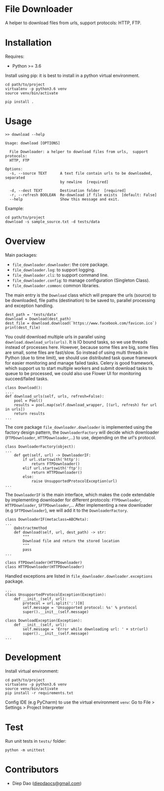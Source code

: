 # File Downloader
A helper to download files from urls, support protocols: HTTP, FTP.
# Installation
Requires:
- Python >= 3.6

Install using pip: it is best to install in a python virtual environment.

```
cd path/to/project
virtualenv -p python3.6 venv
source venv/bin/activate

pip install .
```

# Usage

```
>> download --help

Usage: download [OPTIONS]

  File Downloader: a helper to download files from urls,  support protocols:
  HTTP, FTP

Options:
  -s, --source TEXT      A text file contain urls to be downloaded, separated
                         by newline  [required]

  -d, --dest TEXT        Destination folder  [required]
  -r, --refresh BOOLEAN  Re-download if file exists  [default: False]
  --help                 Show this message and exit.

```

Example:
```
cd path/to/project
download -s sample_source.txt -d tests/data
```

# Overview
Main packages:
- `file_downloader.downloader`: the core package.
- `file_downloader.log`: to support logging.
- `file_downloader.cli`: to support command line.
- `file_downloader.config`: to manage configuration (Singleton Class).
- `file_downloader.common`: common libraries.

The main entry is the `Download` class which will prepare the urls (source) to be downloaded, file paths (destination) to be saved to, parallel processing and exception handling.
```
dest_path = 'tests/data'
download = Download(dest_path)
dest_file = download.download(`https://www.facebook.com/favicon.ico`)
print(dest_file)
```
You could download multiple urls in parallel using `download.download_urls(urls)`. It is IO bound tasks, so we use threads instead of processes here.
However, because some files are big, some files are small, some files are fast/slow. So instead of using multi threads in Python (due to time limit), we should use distributed task queue framework for easier monitoring and manage failed tasks. Celery is good framework, which support us to start multiple workers and submit download tasks to queue to be processed, we could also use Flower UI for monitoring succeed/failed tasks.
```
class Download():
....
def download_urls(self, urls, refresh=False):
    pool = Pool()
    results = pool.map(self.download_wrapper, [(url, refresh) for url in urls])
    return results
...

```
The core package `file_downloader.downloader` is implemented using the factory design pattern, the `DownloaderFactory` will decide which downloader (`FTPDownloader`, `HTTPDownloader`,...) to use, depending on the url's protocol. 
```
class DownloaderFactory(object):
...
    def get(self, url) -> DownloaderIF:
        if url.startswith('http'):
            return FTPDownloader()
        elif url.startswith('ftp'):
            return HTTPDownloader()
        else:
            raise UnsupportedProtocolException(url)
...
```

The `DownloaderIF` is the main interface, which makes the code extendable by implementing downloader for different protocols: `FTPDownloader`, `HTTPDownloader`, `SFTPDownloader`,...
After implementing a new downloader (e.g `SFTPDownloader`), we will add it to the `DownloaderFactory`.
```
class DownloaderIF(metaclass=ABCMeta):
...
    @abstractmethod
    def download(self, url, dest_path) -> str:
        """
        Download file and return the stored location
        """
        pass
...

class FTPDownloader(HTTPDownloader)
class HTTPDownloader(HTTPDownloader)

```

Handled exceptions are listed in `file_downloader.downloader.exceptions` package.
```
...
class UnsupportedProtocolException(Exception):
    def __init__(self, url):
        protocol = url.split(':')[0]
        self.message = 'Unsupported protocol: %s' % protocol
        super().__init__(self.message)

class DownloadException(Exception):
    def __init__(self, url):
        self.message = 'Error while downloading url: ' + str(url)
        super().__init__(self.message)
...        
```

# Development
Install virtual environment:

```
cd path/to/project
virtualenv -p python3.6 venv
source venv/bin/activate
pip install -r requirements.txt
```

Config IDE (e.g PyCharm) to use the virtual environment `venv`: Go to File > Settings > Project Interpreter

# Test
Run unit tests in `tests/` folder:

```
python -m unittest
```

# Contributors
- Diep Dao (diepdaocs@gmail.com)